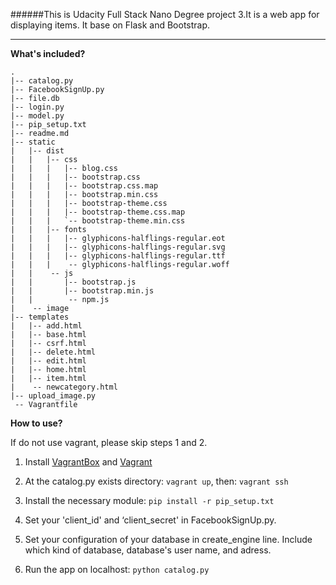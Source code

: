 ######This is Udacity Full Stack Nano Degree project 3.It is a web app for displaying items. It base on Flask and Bootstrap.

----------------

**What's included?**  


	.
	|-- catalog.py
	|-- FacebookSignUp.py
	|-- file.db
	|-- login.py
	|-- model.py
	|-- pip_setup.txt
	|-- readme.md
	|-- static
	|   |-- dist
	|   |   |-- css
	|   |   |   |-- blog.css
	|   |   |   |-- bootstrap.css
	|   |   |   |-- bootstrap.css.map
	|   |   |   |-- bootstrap.min.css
	|   |   |   |-- bootstrap-theme.css
	|   |   |   |-- bootstrap-theme.css.map
	|   |   |   `-- bootstrap-theme.min.css
	|   |   |-- fonts
	|   |   |   |-- glyphicons-halflings-regular.eot
	|   |   |   |-- glyphicons-halflings-regular.svg
	|   |   |   |-- glyphicons-halflings-regular.ttf
	|   |   |    -- glyphicons-halflings-regular.woff
	|   |    -- js
	|   |       |-- bootstrap.js
	|   |       |-- bootstrap.min.js
	|   |        -- npm.js
	|    -- image
	|-- templates
	|   |-- add.html
	|   |-- base.html
	|   |-- csrf.html
	|   |-- delete.html
	|   |-- edit.html
	|   |-- home.html
	|   |-- item.html
	|    -- newcategory.html
	|-- upload_image.py
	 -- Vagrantfile  



**How to use?**

If do not use vagrant, please skip steps 1 and 2.

1. Install [VagrantBox](https://www.virtualbox.org/wiki/Downloads) and [Vagrant](https://www.vagrantup.com/downloads)

2. At the catalog.py exists directory: `vagrant up`, then: `vagrant ssh`

3. Install the necessary module:  `pip install -r pip_setup.txt`

3. Set your 'client_id' and ‘client_secret' in FacebookSignUp.py.

4. Set your configuration of your database in create_engine line. Include which kind of database, database's user name, and adress.

5. Run the app on localhost: `python catalog.py`

